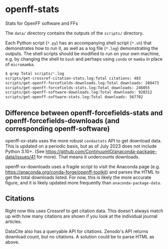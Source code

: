 # openff-stats
Stats for OpenFF software and FFs

The `data/` directory contains the outputs of the `scripts/` directory.

Each Python script (`*.py`) has an accompanying shell script (`*.sh`)
that demonstrates how to run it, as well as a log file (`*.log`)
demonstrating the outputs. The shell scripts should be modified
to run on your own machine, e.g. by changing the shell to `bash`
and perhaps using `conda` or `mamba` in place of `micromamba`.

```bash
$ grep Total scripts/*.log
scripts/get-crossref-citation-stats.log:Total citations: 483
scripts/get-openff-forcefields-downloads.log:Total downloads: 289473
scripts/get-openff-forcefields-stats.log:Total downloads: 246055
scripts/get-openff-software-downloads.log:Total downloads: 928312
scripts/get-openff-software-stats.log:Total downloads: 567702
```

## Difference between openff-forcefields-stats and openff-forcefields-downloads (and corresponding openff-software)

openff-xx-stats uses the more robust `condastats` API to get download data.
This is updated on a periodic basis, but as of July 2023 does not
include Python 3.10+.
(See https://github.com/ContinuumIO/anaconda-package-data/issues/41 for more).
That means it undercounts downloads.

openff-xx-downloads uses a fragile script to visit the Anaconda page
(e.g. https://anaconda.org/conda-forge/openff-toolkit) and parses the HTML
to get the total downloads listed. For now, this is likely the more
accurate figure, and it is likely updated more frequently than `anaconda-package-data`.


## Citations
Right now this uses Crossref to get citation data. This doesn't always
match up with how many citations are shown if you look at the individual
journal articles.

DataCite also has a queryable API for citations. Zenodo's API returns
download count, but no citations. A solution could be to parse HTML
as above.
